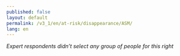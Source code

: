 ```yaml
---
published: false
layout: default
permalink: /v3_1/en/at-risk/disappearance/ASM/
lang: en
---
```

_Expert respondents didn’t select any group of people for this right_

